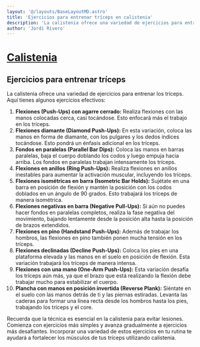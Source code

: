 ```yaml
---
layout: '@/layouts/BaseLayoutMD.astro'
title: 'Ejercicios para entrenar tríceps en calistenia'
description: 'La calistenia ofrece una variedad de ejercicios para entrenar los tríceps. Aquí tienes algunos ejercicios efectivos'
author: 'Jordi Rivero'
---
```


# [Calistenia](/calistenia/)

## Ejercicios para entrenar tríceps

La calistenia ofrece una variedad de ejercicios para entrenar los tríceps. Aquí tienes algunos ejercicios efectivos:

1. **Flexiones (Push-Ups) con agarre cerrado:** Realiza flexiones con las manos colocadas cerca, casi tocándose. Esto enfocará más el trabajo en los tríceps.
2. **Flexiones diamante (Diamond Push-Ups):** En esta variación, coloca las manos en forma de diamante, con los pulgares y los dedos índices tocándose. Esto pondrá un énfasis adicional en los tríceps.
3. **Fondos en paralelas (Parallel Bar Dips):** Coloca las manos en barras paralelas, baja el cuerpo doblando los codos y luego empuja hacia arriba. Los fondos en paralelas trabajan intensamente los tríceps.
4. **Flexiones en anillos (Ring Push-Ups):** Realiza flexiones en anillos inestables para aumentar la activación muscular, incluyendo los tríceps.
5. **Flexiones isométricas en barra (Isometric Bar Holds):** Sujétate en una barra en posición de flexión y mantén la posición con los codos doblados en un ángulo de 90 grados. Esto trabajará los tríceps de manera isométrica.
6. **Flexiones negativas en barra (Negative Pull-Ups):** Si aún no puedes hacer fondos en paralelas completos, realiza la fase negativa del movimiento, bajando lentamente desde la posición alta hasta la posición de brazos extendidos.
7. **Flexiones en pino (Handstand Push-Ups):** Además de trabajar los hombros, las flexiones en pino también ponen mucha tensión en los tríceps.
8. **Flexiones declinadas (Decline Push-Ups):** Coloca los pies en una plataforma elevada y las manos en el suelo en posición de flexión. Esta variación trabajará los tríceps de manera intensa.
9. **Flexiones con una mano (One-Arm Push-Ups):** Esta variación desafía los tríceps aún más, ya que el brazo que está realizando la flexión debe trabajar mucho para estabilizar el cuerpo.
10. **Plancha con manos en posición invertida (Reverse Plank):** Siéntate en el suelo con las manos detrás de ti y las piernas estiradas. Levanta las caderas para formar una línea recta desde los hombros hasta los pies, trabajando los tríceps y el core.

Recuerda que la técnica es esencial en la calistenia para evitar lesiones. Comienza con ejercicios más simples y avanza gradualmente a ejercicios más desafiantes. Incorporar una variedad de estos ejercicios en tu rutina te ayudará a fortalecer los músculos de tus tríceps utilizando calistenia.
